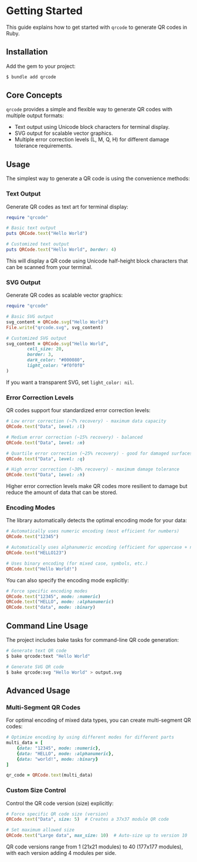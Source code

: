 # Getting Started

This guide explains how to get started with `qrcode` to generate QR codes in Ruby.

## Installation

Add the gem to your project:

```bash
$ bundle add qrcode
```

## Core Concepts

`qrcode` provides a simple and flexible way to generate QR codes with multiple output formats:

- Text output using Unicode block characters for terminal display.
- SVG output for scalable vector graphics.
- Multiple error correction levels (L, M, Q, H) for different damage tolerance requirements.

## Usage

The simplest way to generate a QR code is using the convenience methods:

### Text Output

Generate QR codes as text art for terminal display:

```ruby
require "qrcode"

# Basic text output
puts QRCode.text("Hello World")

# Customized text output
puts QRCode.text("Hello World", border: 4)
```

This will display a QR code using Unicode half-height block characters that can be scanned from your terminal.

### SVG Output

Generate QR codes as scalable vector graphics:

```ruby
require "qrcode"

# Basic SVG output
svg_content = QRCode.svg("Hello World")
File.write("qrcode.svg", svg_content)

# Customized SVG output
svg_content = QRCode.svg("Hello World", 
		cell_size: 20, 
		border: 3,
		dark_color: "#000080",
		light_color: "#f0f0f0"
)
```

If you want a transparent SVG, set `light_color: nil`.

### Error Correction Levels

QR codes support four standardized error correction levels:

```ruby
# Low error correction (~7% recovery) - maximum data capacity
QRCode.text("Data", level: :l)

# Medium error correction (~15% recovery) - balanced
QRCode.text("Data", level: :m)

# Quartile error correction (~25% recovery) - good for damaged surfaces
QRCode.text("Data", level: :q)

# High error correction (~30% recovery) - maximum damage tolerance
QRCode.text("Data", level: :h)
```

Higher error correction levels make QR codes more resilient to damage but reduce the amount of data that can be stored.

### Encoding Modes

The library automatically detects the optimal encoding mode for your data:

```ruby
# Automatically uses numeric encoding (most efficient for numbers)
QRCode.text("12345")

# Automatically uses alphanumeric encoding (efficient for uppercase + numbers)
QRCode.text("HELLO123")

# Uses binary encoding (for mixed case, symbols, etc.)
QRCode.text("Hello World!")
```

You can also specify the encoding mode explicitly:

```ruby
# Force specific encoding modes
QRCode.text("12345", mode: :numeric)
QRCode.text("HELLO", mode: :alphanumeric)
QRCode.text("data", mode: :binary)
```

## Command Line Usage

The project includes bake tasks for command-line QR code generation:

```bash
# Generate text QR code
$ bake qrcode:text "Hello World"

# Generate SVG QR code
$ bake qrcode:svg "Hello World" > output.svg
```

## Advanced Usage

### Multi-Segment QR Codes

For optimal encoding of mixed data types, you can create multi-segment QR codes:

```ruby
# Optimize encoding by using different modes for different parts
multi_data = [
	{data: "12345", mode: :numeric},
	{data: "HELLO", mode: :alphanumeric}, 
	{data: "world!", mode: :binary}
]

qr_code = QRCode.text(multi_data)
```

### Custom Size Control

Control the QR code version (size) explicitly:

```ruby
# Force specific QR code size (version)
QRCode.text("Data", size: 5)  # Creates a 37x37 module QR code

# Set maximum allowed size
QRCode.text("Large data", max_size: 10)  # Auto-size up to version 10
```

QR code versions range from 1 (21x21 modules) to 40 (177x177 modules), with each version adding 4 modules per side.
